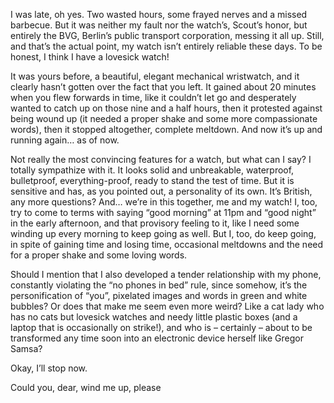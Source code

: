 I was late, oh yes. Two wasted hours, some frayed nerves and a missed barbecue. But it was neither my fault nor the watch’s, Scout’s honor, but entirely the BVG, Berlin’s public transport corporation, messing it all up. 
Still, and that’s the actual point, my watch isn’t entirely reliable these days. To be honest, I think I have a lovesick watch! 

It was yours before, a beautiful, elegant mechanical wristwatch, and it clearly hasn’t gotten over the fact that you left. It gained about 20 minutes when you flew forwards in time, like it couldn’t let go and desperately wanted to catch up on those nine and a half hours, then it protested against being wound up (it needed a proper shake and some more compassionate words), then it stopped altogether, complete meltdown. And now it’s up and running again… as of now.

Not really the most convincing features for a watch, but what can I say? I totally sympathize with it. It looks solid and unbreakable, waterproof, bulletproof, everything-proof, ready to stand the test of time. But it is sensitive and has, as you pointed out, a personality of its own. It’s British, any more questions?
And… we’re in this together, me and my watch! I, too, try to come to terms with saying “good morning” at 11pm and “good night” in the early afternoon, and that provisory feeling to it, like I need some winding up every morning to keep going as well. But I, too, do keep going, in spite of gaining time and losing time, occasional meltdowns and the need for a proper shake and some loving words. 

Should I mention that I also developed a tender relationship with my phone, constantly violating the “no phones in bed” rule, since somehow, it’s the personification of “you”, pixelated images and words in green and white bubbles? Or does that make me seem even more weird? Like a cat lady who has no cats but lovesick watches and needy little plastic boxes (and a laptop that is occasionally on strike!), and who is – certainly – about to be transformed any time soon into an electronic device herself like Gregor Samsa? 

Okay, I’ll stop now. 

Could you, dear, wind me up, please
